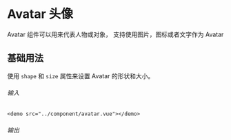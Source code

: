 # Avatar 头像
Avatar 组件可以用来代表人物或对象， 支持使用图片，图标或者文字作为 Avatar

## 基础用法

使用 `shape` 和 `size` 属性来设置 Avatar 的形状和大小。

###### 输入
```
<demo src="../component/avatar.vue"></demo>
```
###### 输出

<demo src="../component/avatar.vue"></demo>


